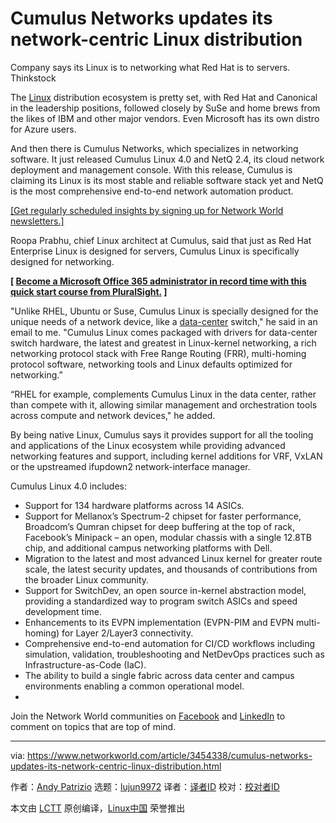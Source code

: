 [#]: collector: (lujun9972)
[#]: translator: ( )
[#]: reviewer: ( )
[#]: publisher: ( )
[#]: url: ( )
[#]: subject: (Cumulus Networks updates its network-centric Linux distribution)
[#]: via: (https://www.networkworld.com/article/3454338/cumulus-networks-updates-its-network-centric-linux-distribution.html)
[#]: author: (Andy Patrizio https://www.networkworld.com/author/Andy-Patrizio/)

Cumulus Networks updates its network-centric Linux distribution
======
Company says its Linux is to networking what Red Hat is to servers.
Thinkstock

The [Linux][1] distribution ecosystem is pretty set, with Red Hat and Canonical in the leadership positions, followed closely by SuSe and home brews from the likes of IBM and other major vendors. Even Microsoft has its own distro for Azure users.

And then there is Cumulus Networks, which specializes in networking software. It just released Cumulus Linux 4.0 and NetQ 2.4, its cloud network deployment and management console. With this release, Cumulus is claiming its Linux is its most stable and reliable software stack yet and NetQ is the most comprehensive end-to-end network automation product.

[[Get regularly scheduled insights by signing up for Network World newsletters.]][2]

Roopa Prabhu, chief Linux architect at Cumulus, said that just as Red Hat Enterprise Linux is designed for servers, Cumulus Linux is specifically designed for networking.

**[ [Become a Microsoft Office 365 administrator in record time with this quick start course from PluralSight.][3] ]**

"Unlike RHEL, Ubuntu or Suse, Cumulus Linux is specially designed for the unique needs of a network device, like a [data-center][4] switch," he said in an email to me. "Cumulus Linux comes packaged with drivers for data-center switch hardware, the latest and greatest in Linux-kernel networking, a rich networking protocol stack with Free Range Routing (FRR), multi-homing protocol software, networking tools and Linux defaults optimized for networking.”

“RHEL for example, complements Cumulus Linux in the data center, rather than compete with it, allowing similar management and orchestration tools across compute and network devices," he added.

By being native Linux, Cumulus says it provides support for all the tooling and applications of the Linux ecosystem while providing advanced networking features and support, including kernel additions for VRF, VxLAN or the upstreamed ifupdown2 network-interface manager. 

Cumulus Linux 4.0 includes:

  * Support for 134 hardware platforms across 14 ASICs.
  * Support for Mellanox’s Spectrum-2 chipset for faster performance, Broadcom’s Qumran chipset for deep buffering at the top of rack, Facebook’s Minipack – an open, modular chassis with a single 12.8TB chip, and additional campus networking platforms with Dell.
  * Migration to the latest and most advanced Linux kernel for greater route scale, the latest security updates, and thousands of contributions from the broader Linux community.
  * Support for SwitchDev, an open source in-kernel abstraction model, providing a standardized way to program switch ASICs and speed development time.
  * Enhancements to its EVPN implementation (EVPN-PIM and EVPN multi-homing) for Layer 2/Layer3 connectivity.
  * Comprehensive end-to-end automation for CI/CD workflows including simulation, validation, troubleshooting and NetDevOps practices such as Infrastructure-as-Code (IaC).
  * The ability to build a single fabric across data center and campus environments enabling a common operational model.
  *  



Join the Network World communities on [Facebook][5] and [LinkedIn][6] to comment on topics that are top of mind.

--------------------------------------------------------------------------------

via: https://www.networkworld.com/article/3454338/cumulus-networks-updates-its-network-centric-linux-distribution.html

作者：[Andy Patrizio][a]
选题：[lujun9972][b]
译者：[译者ID](https://github.com/译者ID)
校对：[校对者ID](https://github.com/校对者ID)

本文由 [LCTT](https://github.com/LCTT/TranslateProject) 原创编译，[Linux中国](https://linux.cn/) 荣誉推出

[a]: https://www.networkworld.com/author/Andy-Patrizio/
[b]: https://github.com/lujun9972
[1]: https://www.networkworld.com/article/3215226/what-is-linux-uses-featres-products-operating-systems.html
[2]: https://www.networkworld.com/newsletters/signup.html
[3]: https://pluralsight.pxf.io/c/321564/424552/7490?u=https%3A%2F%2Fwww.pluralsight.com%2Fcourses%2Fadministering-office-365-quick-start
[4]: https://www.networkworld.com/article/3223692/what-is-a-data-centerhow-its-changed-and-what-you-need-to-know.html
[5]: https://www.facebook.com/NetworkWorld/
[6]: https://www.linkedin.com/company/network-world
